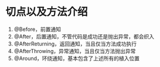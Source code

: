# 切点以及方法介绍

1. @Before，前置通知
2. @After，后置通知，不管代码是成功还是抛出异常，都会织入
3. @AfterReturning，返回通知，当且仅当方法成功执行
4. @AfterThrowing，异常通知，当且仅当方法抛出异常
5. @Around，环绕通知，基本包含了上述所有的植入位置

